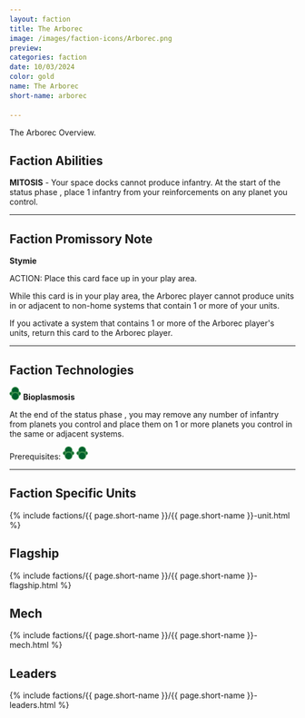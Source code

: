 ```yaml
---
layout: faction
title: The Arborec
image: /images/faction-icons/Arborec.png
preview: 
categories: faction
date: 10/03/2024
color: gold
name: The Arborec
short-name: arborec

---
```

The Arborec Overview.
## Faction Abilities
**MITOSIS** - Your space docks cannot produce infantry.  At the start of the status phase , place 1 infantry from your reinforcements on any planet you control.

___

## Faction Promissory Note
**Stymie** 

ACTION: Place this card face up in your play area.

While this card is in your play area, the Arborec player cannot produce units in or adjacent to non-home systems that contain 1 or more of your units.

If you activate a system that contains 1 or more of the Arborec player's units, return this card to the Arborec player.

___

## Faction Technologies
![](/images/tech-icon/tech_biotic.png) **Bioplasmosis**

At the end of the status phase , you may remove any number of infantry from planets you control and place them on 1 or more planets you control in the same or adjacent systems.

Prerequisites: ![](/images/tech-icon/tech_biotic.png) ![](/images/tech-icon/tech_biotic.png)

___

## Faction Specific Units

{% include factions/{{ page.short-name }}/{{ page.short-name }}-unit.html %}

## Flagship

 {% include factions/{{ page.short-name }}/{{ page.short-name }}-flagship.html %}

## Mech

 {% include factions/{{ page.short-name }}/{{ page.short-name }}-mech.html %}

## Leaders

 {% include factions/{{ page.short-name }}/{{ page.short-name }}-leaders.html %}